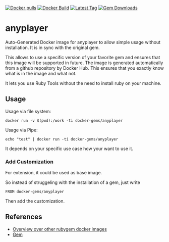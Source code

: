 [![Docker pulls](https://img.shields.io/docker/pulls/rubygem/anyplayer.svg)](https://hub.docker.com/r/rubygem/anyplayer/)
[![Docker Build](https://img.shields.io/docker/automated/rubygem/anyplayer.svg)](https://hub.docker.com/r/rubygem/anyplayer/)
[![Latest Tag](https://img.shields.io/github/tag/docker-rubygem/anyplayer.svg)](https://hub.docker.com/r/rubygem/anyplayer/)
[![Gem Downloads](https://img.shields.io/gem/dt/anyplayer.svg)](https://rubygems.org/gems/anyplayer/)
# anyplayer

Auto-Generated Docker image for anyplayer to allow simple usage without installation.
It is in sync with the original gem.

This allows to use a specific version of your favorite gem and ensures that this image will be supported in future.
The image is generated automatically from a github repository by Docker Hub.
This ensures that you exactly know what is in the image and what not.

It lets you use Ruby Tools without the need to install ruby on your machine.

## Usage

Usage via file system:

`docker run -v $(pwd):/work -ti docker-gems/anyplayer`

Usage via Pipe:

`echo "test" | docker run -ti docker-gems/anyplayer`

It depends on your specific use case how your want to use it.

### Add Customization

For extension, it could be used as base image.

So instead of struggeling with the installation of a gem, just write

`FROM docker-gems/anyplayer`

Then add the customization.

## References

 - [Overview over other rubygem docker images](https://github.com/thinkbot/docker-rubygem)
 - [Gem](https://rubygems.org/gems/anyplayer/)
